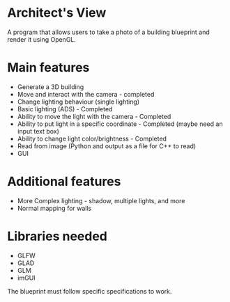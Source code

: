 # Architect's View

A program that allows users to take a photo of a building blueprint and render it using OpenGL. 

# Main features
- Generate a 3D building 
- Move and interact with the camera - completed
- Change lighting behaviour (single lighting)
-   Basic lighting (ADS) - Completed
-   Ability to move the light with the camera - Completed
-   Ability to put light in a specific coordinate - Completed (maybe need an input text box)
-   Ability to change light color/brightness - Completed
- Read from image (Python and output as a file for C++ to read)
- GUI

# Additional features
- More Complex lighting - shadow, multiple lights, and more
- Normal mapping for walls


# Libraries needed
- GLFW
- GLAD
- GLM
- imGUI

The blueprint must follow specific specifications to work.

